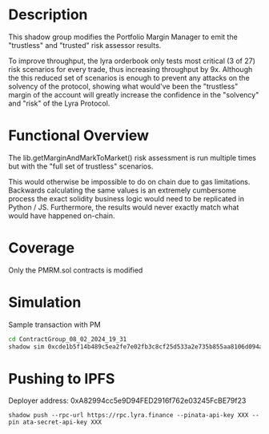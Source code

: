 # Description

This shadow group modifies the Portfolio Margin Manager to emit the "trustless" and "trusted" risk assessor results. 

To improve throughput, the lyra orderbook only tests most critical (3 of 27) risk scenarios for every trade, thus increasing throughput by 9x. Although the this reduced set of scenarios is enough to prevent any attacks on the solvency of the protocol, showing what would've been the "trustless" margin of the account will greatly increase the confidence in the "solvency" and "risk" of the Lyra Protocol. 

# Functional Overview

The lib.getMarginAndMarkToMarket() risk assessment is run multiple times but with the "full set of trustless" scenarios.

This would otherwise be impossible to do on chain due to gas limitations. Backwards calculating the same values is an extremely cumbersome process the exact solidity business logic would need to be replicated in Python / JS. Furthermore, the results would never exactly match what would have happened on-chain. 

# Coverage

Only the PMRM.sol contracts is modified

# Simulation 

Sample transaction with PM
```bash
cd ContractGroup_08_02_2024_19_31
shadow sim 0xcde1b5f14b489c5ea2fe7e02fb3c8cf25d533a2e735b855aa8106d094a7e6d65 --rpc-url https://rpc.lyra.finance
```

# Pushing to IPFS
Deployer address: 0xA82994cc5e9D94FED2916f762e03245FcBE79f23

`shadow push --rpc-url https://rpc.lyra.finance --pinata-api-key XXX --pin
ata-secret-api-key XXX`